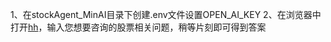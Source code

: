 1、在stockAgent_MinAI目录下创建.env文件设置OPEN_AI_KEY
2、在浏览器中打开[hh](http://localhost:8000/stock/playground/)，输入您想要咨询的股票相关问题，稍等片刻即可得到答案


